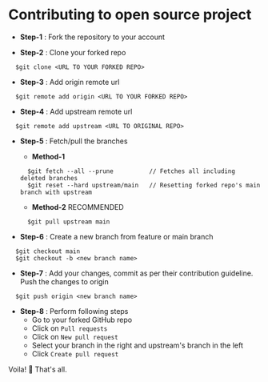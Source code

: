 # Contributing to open source project

- **Step-1** : Fork the repository to your account

- **Step-2** : Clone your forked repo

```
  $git clone <URL TO YOUR FORKED REPO>
```

- **Step-3** : Add origin remote url

```
  $git remote add origin <URL TO YOUR FORKED REPO>
```

- **Step-4** : Add upstream remote url

```
  $git remote add upstream <URL TO ORIGINAL REPO>
```

- **Step-5** : Fetch/pull the branches

  - **Method-1**

  ```
    $git fetch --all --prune          // Fetches all including deleted branches
    $git reset --hard upstream/main   // Resetting forked repo's main branch with upstream
  ```

  - **Method-2** RECOMMENDED

  ```
    $git pull upstream main
  ```

- **Step-6** : Create a new branch from feature or main branch

```
  $git checkout main
  $git checkout -b <new branch name>
```

- **Step-7** : Add your changes, commit as per their contribution guideline. Push the changes to origin

```
  $git push origin <new branch name>
```

- **Step-8** : Perform following steps
  - Go to your forked GitHub repo
  - Click on `Pull requests`
  - Click on `New pull request`
  - Select your branch in the right and upstream's branch in the left
  - Click `Create pull request`

Voila! &#127881; That's all.
